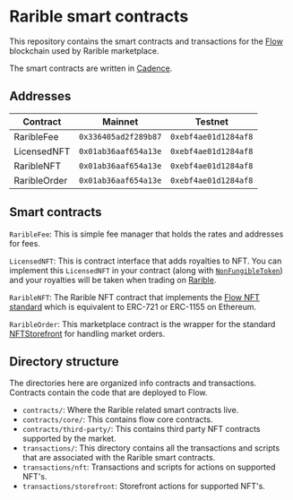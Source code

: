 # Rarible smart contracts

This repository contains the smart contracts and transactions for the [Flow](https://www.docs.onflow.org) blockchain
used by Rarible marketplace.

The smart contracts are written in [Cadence](https://docs.onflow.org/cadence).

## Addresses

| Contract     | Mainnet              | Testnet              |
|--------------|----------------------|----------------------|
| RaribleFee   | `0x336405ad2f289b87` | `0xebf4ae01d1284af8` |
| LicensedNFT  | `0x01ab36aaf654a13e` | `0xebf4ae01d1284af8` |
| RaribleNFT   | `0x01ab36aaf654a13e` | `0xebf4ae01d1284af8` |
| RaribleOrder | `0x01ab36aaf654a13e` | `0xebf4ae01d1284af8` |

## Smart contracts

`RaribleFee`: This is simple fee manager that holds the rates and addresses for fees.

`LicensedNFT`: This is contract interface that adds royalties to NFT. You can implement this `LicensedNFT` in your
contract (along with [`NonFungibleToken`](https://github.com/onflow/flow-nft)) and your royalties will be taken when
trading on [Rarible](https://rarible.com/).

`RaribleNFT`: The Rarible NFT contract that implements the [Flow NFT standard](https://github.com/onflow/flow-nft)
which is equivalent to ERC-721 or ERC-1155 on Ethereum.

`RaribleOrder`: This marketplace contract is the wrapper for the
standard [NFTStorefront](https://github.com/onflow/nft-storefront)
for handling market orders.

## Directory structure

The directories here are organized info contracts and transactions. Contracts contain the code that are deployed to
Flow.

- `contracts/`: Where the Rarible related smart contracts live.
- `contracts/core/`: This contains flow core contracts.
- `contracts/third-party/`: This contains third party NFT contracts supported by the market.
- `transactions/`: This directory contains all the transactions and scripts that are associated with the Rarible smart
  contracts.
- `transactions/nft`: Transactions and scripts for actions on supported NFT's.
- `transactions/storefront`: Storefront actions for supported NFT's.
